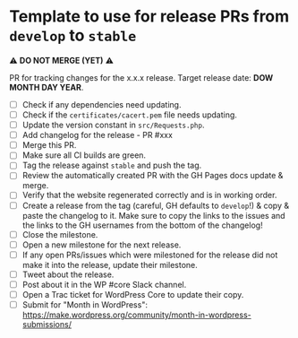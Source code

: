 Template to use for release PRs from `develop` to `stable`
===========================================================

:warning: **DO NOT MERGE (YET)** :warning:

PR for tracking changes for the x.x.x release. Target release date: **DOW MONTH DAY YEAR**.
- [ ] Check if any dependencies need updating.
- [ ] Check if the `certificates/cacert.pem` file needs updating.
- [ ] Update the version constant in `src/Requests.php`.
- [ ] Add changelog for the release - PR #xxx
- [ ] Merge this PR.
- [ ] Make sure all CI builds are green.
- [ ] Tag the release against `stable` and push the tag.
- [ ] Review the automatically created PR with the GH Pages docs update & merge.
- [ ] Verify that the website regenerated correctly and is in working order.
- [ ] Create a release from the tag (careful, GH defaults to `develop`!) & copy & paste the changelog to it.
    Make sure to copy the links to the issues and the links to the GH usernames from the bottom of the changelog!
- [ ] Close the milestone.
- [ ] Open a new milestone for the next release.
- [ ] If any open PRs/issues which were milestoned for the release did not make it into the release, update their milestone.
- [ ] Tweet about the release.
- [ ] Post about it in the WP #core Slack channel.
- [ ] Open a Trac ticket for WordPress Core to update their copy.
- [ ] Submit for "Month in WordPress": https://make.wordpress.org/community/month-in-wordpress-submissions/
